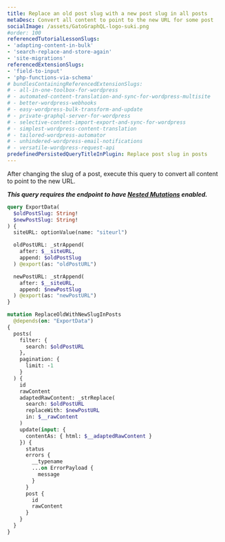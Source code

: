 ```yaml
---
title: Replace an old post slug with a new post slug in all posts
metaDesc: Convert all content to point to the new URL for some post
socialImage: /assets/GatoGraphQL-logo-suki.png
#order: 100
referencedTutorialLessonSlugs:
- 'adapting-content-in-bulk'
- 'search-replace-and-store-again'
- 'site-migrations'
referencedExtensionSlugs:
- 'field-to-input'
- 'php-functions-via-schema'
# bundlesContainingReferencedExtensionSlugs:
# - all-in-one-toolbox-for-wordpress
# - automated-content-translation-and-sync-for-wordpress-multisite
# - better-wordpress-webhooks
# - easy-wordpress-bulk-transform-and-update
# - private-graphql-server-for-wordpress
# - selective-content-import-export-and-sync-for-wordpress
# - simplest-wordpress-content-translation
# - tailored-wordpress-automator
# - unhindered-wordpress-email-notifications
# - versatile-wordpress-request-api
predefinedPersistedQueryTitleInPlugin: Replace post slug in posts
---
```


After changing the slug of a post, execute this query to convert all content to point to the new URL.

**_This query requires the endpoint to have [Nested Mutations](https://gatographql.com/guides/schema/using-nested-mutations/) enabled._**

```graphql
query ExportData(
  $oldPostSlug: String!
  $newPostSlug: String!
) {
  siteURL: optionValue(name: "siteurl")

  oldPostURL: _strAppend(
    after: $__siteURL,
    append: $oldPostSlug
  ) @export(as: "oldPostURL")

  newPostURL: _strAppend(
    after: $__siteURL,
    append: $newPostSlug
  ) @export(as: "newPostURL")
}

mutation ReplaceOldWithNewSlugInPosts
  @depends(on: "ExportData")
{
  posts(
    filter: {
      search: $oldPostURL
    },
    pagination: {
      limit: -1
    }
  ) {
    id
    rawContent
    adaptedRawContent: _strReplace(
      search: $oldPostURL
      replaceWith: $newPostURL
      in: $__rawContent
    )
    update(input: {
      contentAs: { html: $__adaptedRawContent }
    }) {
      status
      errors {
        __typename
        ...on ErrorPayload {
          message
        }
      }
      post {
        id
        rawContent
      }
    }
  }
}
```
